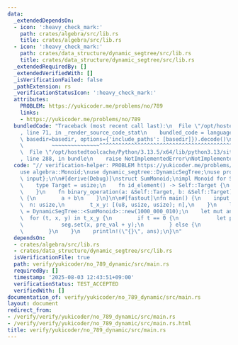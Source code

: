 ```yaml
---
data:
  _extendedDependsOn:
  - icon: ':heavy_check_mark:'
    path: crates/algebra/src/lib.rs
    title: crates/algebra/src/lib.rs
  - icon: ':heavy_check_mark:'
    path: crates/data_structure/dynamic_segtree/src/lib.rs
    title: crates/data_structure/dynamic_segtree/src/lib.rs
  _extendedRequiredBy: []
  _extendedVerifiedWith: []
  _isVerificationFailed: false
  _pathExtension: rs
  _verificationStatusIcon: ':heavy_check_mark:'
  attributes:
    PROBLEM: https://yukicoder.me/problems/no/789
    links:
    - https://yukicoder.me/problems/no/789
  bundledCode: "Traceback (most recent call last):\n  File \"/opt/hostedtoolcache/Python/3.13.5/x64/lib/python3.13/site-packages/onlinejudge_verify/documentation/build.py\"\
    , line 71, in _render_source_code_stat\n    bundled_code = language.bundle(stat.path,\
    \ basedir=basedir, options={'include_paths': [basedir]}).decode()\n          \
    \         ~~~~~~~~~~~~~~~^^^^^^^^^^^^^^^^^^^^^^^^^^^^^^^^^^^^^^^^^^^^^^^^^^^^^^^^^^^^^^^^^^\n\
    \  File \"/opt/hostedtoolcache/Python/3.13.5/x64/lib/python3.13/site-packages/onlinejudge_verify/languages/rust.py\"\
    , line 288, in bundle\n    raise NotImplementedError\nNotImplementedError\n"
  code: "// verification-helper: PROBLEM https://yukicoder.me/problems/no/789\n\n\
    use algebra::Monoid;\nuse dynamic_segtree::DynamicSegTree;\nuse proconio::{fastout,\
    \ input};\n\n#[derive(Debug)]\nstruct SumMonoid;\nimpl Monoid for SumMonoid {\n\
    \    type Target = usize;\n    fn id_element() -> Self::Target {\n        0\n\
    \    }\n    fn binary_operation(a: &Self::Target, b: &Self::Target) -> Self::Target\
    \ {\n        a + b\n    }\n}\n\n#[fastout]\nfn main() {\n    input! {\n      \
    \  n: usize,\n        t_x_y: [(u8, usize, usize); n],\n    }\n    let mut seg\
    \ = DynamicSegTree::<SumMonoid>::new(1000_000_010);\n    let mut ans = 0;\n  \
    \  for (t, x, y) in t_x_y {\n        if t == 0 {\n            let pre_val = seg.get(x);\n\
    \            seg.set(x, pre_val + y);\n        } else {\n            ans += seg.prod(x..=y);\n\
    \        }\n    }\n    println!(\"{}\", ans);\n}\n"
  dependsOn:
  - crates/algebra/src/lib.rs
  - crates/data_structure/dynamic_segtree/src/lib.rs
  isVerificationFile: true
  path: verify/yukicoder/no_789_dynamic/src/main.rs
  requiredBy: []
  timestamp: '2025-08-03 12:43:51+09:00'
  verificationStatus: TEST_ACCEPTED
  verifiedWith: []
documentation_of: verify/yukicoder/no_789_dynamic/src/main.rs
layout: document
redirect_from:
- /verify/verify/yukicoder/no_789_dynamic/src/main.rs
- /verify/verify/yukicoder/no_789_dynamic/src/main.rs.html
title: verify/yukicoder/no_789_dynamic/src/main.rs
---
```

